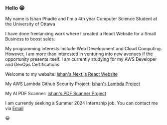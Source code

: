 ### Hello :grin:

<!--
**IshanPhadte776/IshanPhadte776** is a ✨ _special_ ✨ repository because its `README.md` (this file) appears on your GitHub profile.


-->

My name is Ishan Phadte and I'm a 4th year Computer Science Student at the University of Ottawa

I have done freelancing work where I created a React Website for a Small Business to boost sales. 

My programming interests include Web Development and Cloud Computing. However, I am more than interested in venturing into new avenues if the opportunity presents itself. I am currently studying for my AWS Developer and DevOps Certifications 


Welcome to my website: [Ishan's Next.js React Website](https://ishan-next-react-website.vercel.app/)

My AWS Lambda Github Security Project: [Ishan's Lambda Project ](https://github.com/IshanPhadte776/LambdaEventTriggering)

My AI PDF Scanner: [Ishan's PDF Scanner Project ](https://github.com/IshanPhadte776/PDFQuestionScanner)



I am currently seeking a Summer 2024 Internship job. You can contact me via [Email](mailto:ishanphadte@gmail.com)




:grinning:
